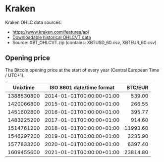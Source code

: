 # Kraken
Kraken OHLC data sources:
- https://www.kraken.com/features/api
- [Downloadable historical OHLCVT data](https://support.kraken.com/hc/en-us/articles/360047124832-Downloadable-historical-OHLCVT-Open-High-Low-Close-Volume-Trades-data)
- Source: XBT_OHLCVT.zip (contains: XBTUSD_60.csv, XBTEUR_60.csv)

## Opening price
The Bitcoin opening price at the start of every year (Central European Time / UTC+1).

| Unixtime   | ISO 8601 date/time format | BTC/EUR   |
|------------|---------------------------|----------:|
| 1388530800 | 2014-01-01T00:00:00+01:00 |    539.00 |
| 1420066800 | 2015-01-01T00:00:00+01:00 |    266.55 |
| 1451602800 | 2016-01-01T00:00:00+01:00 |    395.77 |
| 1483225200 | 2017-01-01T00:00:00+01:00 |    914.60 |
| 1514761200 | 2018-01-01T00:00:00+01:00 |  11993.60 |
| 1546297200 | 2019-01-01T00:00:00+01:00 |   3235.90 |
| 1577833200 | 2020-01-01T00:00:00+01:00 |   6397.40 |
| 1609455600 | 2021-01-01T00:00:00+01:00 |  23814.80 |
